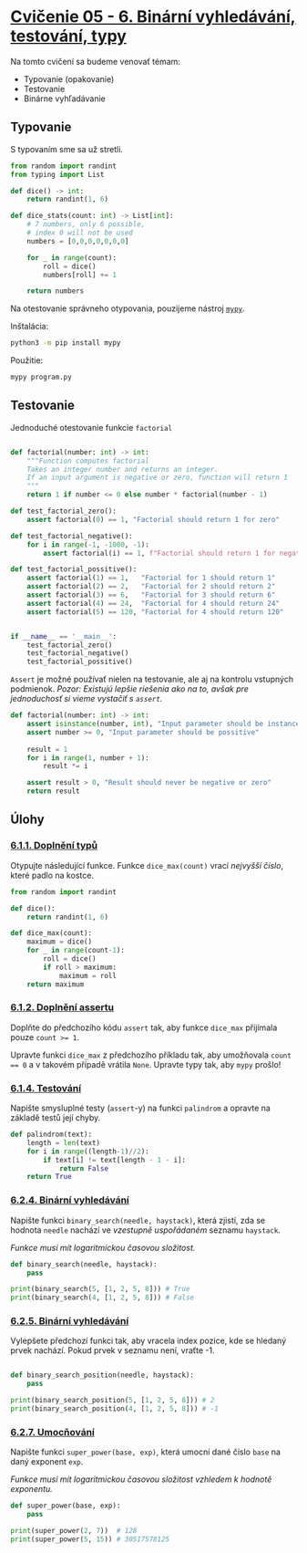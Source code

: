 # [Cvičenie 05 - 6. Binární vyhledávání, testování, typy](https://www.fi.muni.cz/IB111/sbirka/06-binarni_vyhledavani.html)


Na tomto cvičení sa budeme venovať témam:

- Typovanie (opakovanie)
- Testovanie
- Binárne vyhľadávanie


## Typovanie 

S typovaním sme sa už stretli. 

```python
from random import randint
from typing import List

def dice() -> int:
    return randint(1, 6)

def dice_stats(count: int) -> List[int]:
    # 7 numbers, only 6 possible, 
    # index 0 will not be used
    numbers = [0,0,0,0,0,0,0] 

    for _ in range(count):
        roll = dice()
        numbers[roll] += 1

    return numbers
```

Na otestovanie správneho otypovania, pouzijeme nástroj [`mypy`](http://mypy-lang.org/).

Inštalácia:

```bash
python3 -m pip install mypy
```

Použitie:

```bash
mypy program.py
```

## Testovanie

Jednoduché otestovanie funkcie `factorial`

```python

def factorial(number: int) -> int:
    """Function computes factorial
    Takes an integer number and returns an integer.
    If an input argument is negative or zero, function will return 1
    """
    return 1 if number <= 0 else number * factorial(number - 1)

def test_factorial_zero():
    assert factorial(0) == 1, "Factorial should return 1 for zero"

def test_factorial_negative():
    for i in range(-1, -1000, -1):
        assert factorial(i) == 1, f"Factorial should return 1 for negative number ({i})"

def test_factorial_possitive():
    assert factorial(1) == 1,   "Factorial for 1 should return 1"
    assert factorial(2) == 2,   "Factorial for 2 should return 2"
    assert factorial(3) == 6,   "Factorial for 3 should return 6"
    assert factorial(4) == 24,  "Factorial for 4 should return 24"
    assert factorial(5) == 120, "Factorial for 4 should return 120"


if __name__ == '__main__':
    test_factorial_zero()
    test_factorial_negative()
    test_factorial_possitive()

```

`Assert` je možné používať nielen na testovanie, ale aj na kontrolu vstupných podmienok.
_Pozor: Existujú lepšie riešenia ako na to, avšak pre jednoduchosť si vieme vystačiť s `assert`._

```python
def factorial(number: int) -> int:
    assert isinstance(number, int), "Input parameter should be instance of the integer"
    assert number >= 0, "Input parameter should be possitive"
    
    result = 1
    for i in range(1, number + 1):
        result *= i

    assert result > 0, "Result should never be negative or zero"
    return result
```

## Úlohy


### [6.1.1. Doplnění typů](https://www.fi.muni.cz/IB111/sbirka/06-binarni_vyhledavani.html#doplneni-typu)
Otypujte následující funkce. Funkce `dice_max(count)` vrací _nejvyšší číslo_, které padlo na kostce.

```python
from random import randint

def dice():
    return randint(1, 6)

def dice_max(count):
    maximum = dice()
    for _ in range(count-1):
        roll = dice()
        if roll > maximum:
            maximum = roll
    return maximum
```


### [6.1.2. Doplnění assertu](https://www.fi.muni.cz/IB111/sbirka/06-binarni_vyhledavani.html#doplneni-assertu)

Doplňte do předchozího kódu `assert` tak, aby funkce `dice_max` přijímala pouze `count >= 1`.

Upravte funkci `dice_max` z předchozího příkladu tak, aby umožňovala `count == 0` a v takovém případě vrátila `None`. 
Upravte typy tak, aby `mypy` prošlo!



### [6.1.4. Testování](https://www.fi.muni.cz/IB111/sbirka/06-binarni_vyhledavani.html#testovani)

Napište smysluplné testy (`assert`-y) na funkci `palindrom` a opravte na základě testů její chyby.

```python
def palindrom(text):
    length = len(text)
    for i in range((length-1)//2):
        if text[i] != text[length - 1 - i]:
            return False
    return True
```


### [6.2.4. Binární vyhledávání](https://www.fi.muni.cz/IB111/sbirka/06-binarni_vyhledavani.html#id2)


Napište funkci `binary_search(needle, haystack)`, která zjistí, zda se hodnota `needle` nachází ve _vzestupně uspořádaném_ seznamu `haystack`. 

_Funkce musí mít logaritmickou časovou složitost._

```python
def binary_search(needle, haystack):
    pass

print(binary_search(5, [1, 2, 5, 8])) # True
print(binary_search(4, [1, 2, 5, 8])) # False
```

### [6.2.5. Binární vyhledávání](https://www.fi.muni.cz/IB111/sbirka/06-binarni_vyhledavani.html#binarni-vyhledavani-pozice)


Vylepšete předchozí funkci tak, aby vracela index pozice, kde se hledaný prvek nachází. Pokud prvek v seznamu není, vraťte -1.

```python

def binary_search_position(needle, haystack):
    pass

print(binary_search_position(5, [1, 2, 5, 8])) # 2
print(binary_search_position(4, [1, 2, 5, 8])) # -1
```

### [6.2.7. Umocňování](https://www.fi.muni.cz/IB111/sbirka/06-binarni_vyhledavani.html#umocnovani)

Napište funkci `super_power(base, exp)`, která umocní dané číslo `base` na daný exponent `exp`. 

_Funkce musí mít logaritmickou časovou složitost vzhledem k hodnotě exponentu._

```python
def super_power(base, exp):
    pass

print(super_power(2, 7))  # 128
print(super_power(5, 15)) # 30517578125
```


